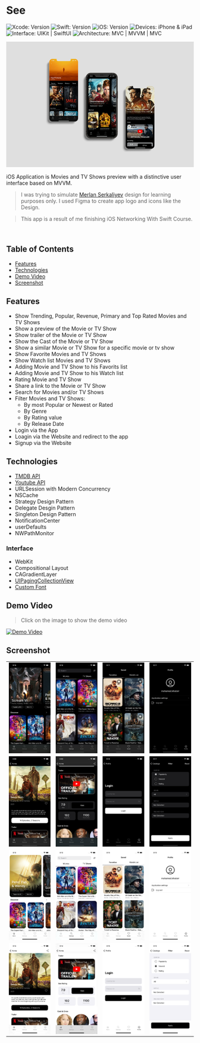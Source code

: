 # See

<!-- Project Settings -->
![Xcode: Version](https://img.shields.io/badge/Xcode-14.3-lightgray?logo=Xcode)
![Swift: Version](https://img.shields.io/badge/Swift-5.8-lightgray?logo=Swift)
![iOS: Version](https://img.shields.io/badge/iOS-15.0+-lightgray) 
![Devices: iPhone & iPad](https://img.shields.io/badge/Devices-iPhone%20&%20iPad-lightgray)
![Interface: UIKit | SwiftUI](https://img.shields.io/badge/Interface-UIKit-lightgray)
![Architecture: MVC | MVVM | MVC](https://img.shields.io/badge/Architecture-MVVM-lightgray)



<!-- Main Screenshot -->
<img 
    src="Screenshots/Background.png" 
    alt="Main Screenshot" 
    width=800
/>


<!-- Project bref -->
iOS Application is Movies and TV Shows preview with a distinctive user interface based on MVVM.

> I was trying to simulate [Merlan Serkaliyev](https://www.behance.net/gallery/152224209/See-Online-Cinema-App?tracking_source=search_projects%7Cmovie+app) design for learning purposes only. I used Figma to create app logo and icons like the Design.

> This app is a result of me finishing iOS Networking With Swift Course.


<br>

<!-- ____________________________________________________________________________ -->
## Table of Contents
 - [Features](#features)
 - [Technologies](#technologies)
 - [Demo Video](#demo-video)
 - [Screenshot](#screenshot)



<!-- ____________________________________________________________________________ -->
## Features
- Show Trending, Popular, Revenue, Primary and Top Rated Movies and TV Shows
- Show a preview of the Movie or TV Show
- Show trailer of the Movie or TV Show
- Show the Cast of the Movie or TV Show
- Show a similar Movie or TV Show for a specific movie or tv show
- Show Favorite Movies and TV Shows
- Show Watch list Movies and TV Shows
- Adding Movie and TV Show to his Favorits list
- Adding Movie and TV Show to his Watch list
- Rating Movie and TV Show
- Share a link to the Movie or TV Show
- Search for Movies and/or TV Shows
- Filter Movies and TV Shows:
    - By most Popular or Newest or Rated
    - By Genre
    - By Rating value
    - By Release Date
- Login via the App
- Loagin via the Website and redirect to the app
- Signup via the Website


<!-- ____________________________________________________________________________ -->
## Technologies
- [TMDB API](https://www.themoviedb.org/)
- [Youtube API](https://developers.google.com/youtube/v3)
- URLSession with Modern Concurrency
- NSCache
- Strategy Design Pattern
- Delegate Desgin Pattern
- Singleton Design Pattern
- NotificationCenter
- userDefaults
- NWPathMonitor

### Interface
- WebKit
- Compositional Layout
- CAGradientLayer
- [UIPagingCollectionView](https://github.com/Mohamed-Khaterr/UIPagingCollectionView)
- [Custom Font](https://fonts.google.com/specimen/Inter?query=inter)



<!-- ____________________________________________________________________________ -->
## Demo Video

> Click on the image to show the demo video

<!-- Video Link -->
<a href="https://youtu.be/KP760vleETU">
    <!-- Video Image -->
    <img 
        src="https://img.youtube.com/vi/KP760vleETU/0.jpg" 
        alt="Demo Video" 
        height="400"
    />
</a>



<!-- ____________________________________________________________________________ -->
## Screenshot

|            |             |            |           |
| ---------- | ----------- | ---------- | --------- |
![Home](Screenshots/Home.png) | ![Cataloge](Screenshots/Cataloge.png) | ![Saved](Screenshots/Saved.png) | ![Profile](Screenshots/Profile.png)
![Details 1](Screenshots/Details.png) | ![Details 2](Screenshots/Details2.png) | ![Login](Screenshots/Login.png) | ![Filter](Screenshots/Filter.png)
![Home Light](Screenshots/Home-light.png) | ![Cataloge Light](Screenshots/Cataloge-light.png) | ![Saved Light](Screenshots/Saved-light.png) | ![Profile Light](Screenshots/Profile-light.png)
![Details 1 Light](Screenshots/Details-light.png) | ![Details 2 Light](Screenshots/Details2-light.png) | ![Login Light](Screenshots/Login-light.png) | ![Filter Light](Screenshots/Filter-light.png)
